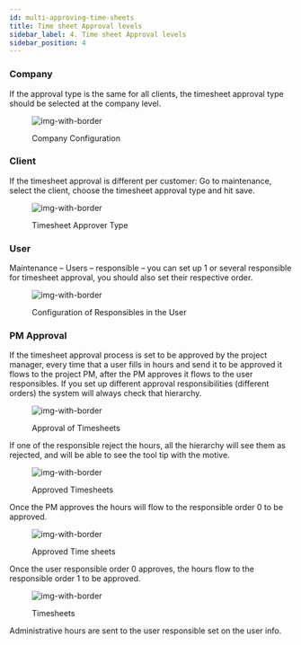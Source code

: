 ```yaml
---
id: multi-approving-time-sheets
title: Time sheet Approval levels
sidebar_label: 4. Time sheet Approval levels
sidebar_position: 4
---
```


### Company

If the approval type is the same for all clients, the timesheet approval type should be selected at the company level.

<figure>

![img-with-border](/img/timesheets/10-setting-in-the-company.png)

<figcaption>Company Configuration</figcaption>
</figure>

### Client

If the timesheet approval is different per customer:
Go to maintenance, select the client, choose the timesheet approval type and hit save.

<figure>

![img-with-border](/img/timesheets/11-Configuration_Customer.png)

<figcaption>Timesheet Approver Type</figcaption>
</figure>

### User

Maintenance – Users – responsible – you can set up 1 or several responsible for timesheet approval, you should also set their respective order.

<figure>

![img-with-border](/img/timesheets/12-Configuration_responsables.png)

<figcaption>Configuration of Responsibles in the User</figcaption>
</figure>

### PM Approval

If the timesheet approval process is set to be approved by the project manager, every time that a user fills in hours and send it to be approved it flows to the project PM, after the PM approves it flows to the user responsibles. If you set up different approval responsibilities (different orders) the system will always check that hierarchy.

<figure>

![img-with-border](/img/timesheets/13-Every_hours_Approve.png)

<figcaption>Approval of Timesheets</figcaption>
</figure>

If one of the responsible reject the hours, all the hierarchy will see them as rejected, and will be able to see the tool tip with the motive.

<figure>

![img-with-border](/img/timesheets/14-Timesheets_approved.png)

<figcaption>Approved Timesheets</figcaption>
</figure>

Once the PM approves the hours will flow to the responsible order 0 to be approved.


<figure>

![img-with-border](/img/timesheets/15-Hours_unapproved.png)

<figcaption>Approved Time sheets</figcaption>
</figure>

Once the user responsible order 0 approves, the hours flow to the responsible order 1 to be approved.


<figure>

![img-with-border](/img/timesheets/16-Approved_unapproved_returned.png)

<figcaption>Timesheets</figcaption>
</figure>

Administrative hours are sent to the user responsible set on the user info.
